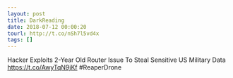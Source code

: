 ```yaml
---
layout: post
title: DarkReading
date: 2018-07-12 00:00:20
tourl: http://t.co/nSh7l5vd4x
tags: []
---
```

Hacker Exploits 2-Year Old Router Issue To Steal Sensitive US Military Data https://t.co/AwyTqN9jKf  #ReaperDrone